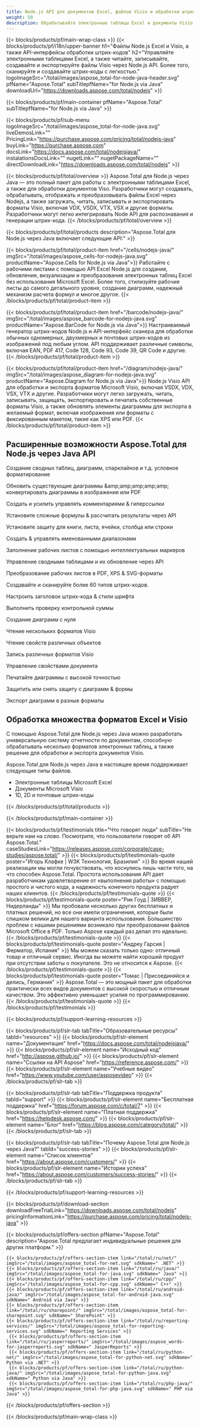 ```yaml
---
title: Node.js API для документов Excel, файлов Visio и обработки штрих-кодов
weight: 50
description: Обрабатывайте электронные таблицы Excel и документы Visio через Node.js API. Используйте Nodejs для распознавания и создания одномерных, двухмерных и почтовых штрих-кодов.
---
```


{{< blocks/products/pf/main-wrap-class >}}
{{< blocks/products/pf/i18n/upper-banner h1="Файлы Node.js Excel и Visio, а также API-интерфейсы обработки штрих-кодов" h2="Управляйте электронными таблицами Excel, а также читайте, записывайте, создавайте и экспортируйте файлы Visio через Node.js API. Более того, сканируйте и создавайте штрих-коды с легкостью." logoImageSrc="/total/images/aspose_total-for-node-java-header.svg" pfName="Aspose.Total" subTitlepfName="for Node.js via Java" downloadUrl="https://downloads.aspose.com/total/nodejs" >}}

{{< blocks/products/pf/main-container pfName="Aspose.Total" subTitlepfName="for Node.js via Java" >}}

{{< blocks/products/pf/sub-menu logoImageSrc="/total/images/aspose_total-for-node-java.svg" liveDemosLink="" PricingLink="https://purchase.aspose.com/pricing/total/nodejs-java" buyLink="https://purchase.aspose.com" docsLink="https://docs.aspose.com/total/nodejsjava/" instalationsDocsLink="" nugetLink="" nugetPackageName="" directDownloadLink="https://downloads.aspose.com/total/nodejs" >}}

{{< blocks/products/pf/total/overview >}}
Aspose.Total для Node.js через Java — это полный пакет для работы с электронными таблицами Excel, а также для обработки документов Viso. Разработчики могут создавать, обрабатывать, отображать и преобразовывать файлы Excel через Nodejs, а также загружать, читать, записывать и экспортировать форматы Visio, включая VDX, VSDX, VTX, VSX и другие форматы. Разработчики могут легко интегрировать Node API для распознавания и генерации штрих-кода.
{{< /blocks/products/pf/total/overview >}}

{{< blocks/products/pf/total/products description="Aspose.Total для Node.js через Java включает следующие API:" >}}

{{< blocks/products/pf/total/product-item href="/cells/nodejs-java/" imgSrc="/total/images/aspose_cells-for-nodejs-java.svg" productName="Aspose.Cells for Node.js via Java">}}
Работайте с рабочими листами с помощью API Excel Node.js для создания, обновления, визуализации и преобразования электронных таблиц Excel без использования Microsoft Excel. Более того, стилизуйте рабочие листы до самого детального уровня, создание диаграмм, надежный механизм расчета формул и многое другое.
{{< /blocks/products/pf/total/product-item >}}

{{< blocks/products/pf/total/product-item href="/barcode/nodejs-java/" imgSrc="/total/images/aspose_barcode-for-nodejs-java.svg" productName="Aspose.BarCode for Node.js via Java">}}
Настраиваемый генератор штрих-кодов Node.js и API-интерфейс сканера для обработки обычных одномерных, двухмерных и почтовых штрих-кодов из изображений под любым углом. API поддерживает различные символы, включая EAN, PDF 417, Code 128, Code 93, Code 39, QR Code и другие.
{{< /blocks/products/pf/total/product-item >}}

{{< blocks/products/pf/total/product-item href="/diagram/nodejs-java/" imgSrc="/total/images/aspose_diagram-for-nodejs-java.svg" productName="Aspose.Diagram for Node.js via Java">}}
Node.js Visio API для обработки и экспорта форматов Microsoft Visio, включая VSDX, VDX, VSX, VTX и другие. Разработчики могут легко загружать, читать, записывать, защищать, экспортировать и печатать собственные форматы Visio, а также обновлять элементы диаграммы для экспорта в желаемый формат, включая изображения или форматы с фиксированным макетом, такие как XPS или PDF.
{{< /blocks/products/pf/total/product-item >}}

<!--<p></p>-->
<h2 class="pr-ft">
 <a class="anchor" id="features" name="features">
 </a>
 Расширенные возможности Aspose.Total для Node.js через Java API
</h2>
    <div class="col-lg-4">
    <em class="fa fa-support ico-blue fa-2x col-lg-2">
    </em>
    <p class="col-lg-10">
     Создание сводных таблиц, диаграмм, спарклайнов и т.д. условное форматирование
    </p>
   </div>
   <div class="col-lg-4">
    <em class="fa fa-image ico-blue fa-2x col-lg-2">
    </em>
    <p class="col-lg-10">
     Обновить существующие диаграммы &amp;amp;amp;amp;amp;amp; конвертировать диаграммы в изображения или PDF
    </p>
   </div>
   <div class="col-lg-4">
    <em class="fa fa-commenting ico-blue fa-2x col-lg-2">
    </em>
    <p class="col-lg-10">
     Создать и усилить управлять комментариями &amp; гиперссылки
    </p>
   </div>
   <div class="col-lg-4">
    <em class="fa fa-filter ico-blue fa-2x col-lg-2">
    </em>
    <p class="col-lg-10">
     Установите сложные формулы &amp; рассчитать результаты через API
    </p>
   </div>
   <div class="col-lg-4">
    <em class="fa fa-shield ico-blue fa-2x col-lg-2">
    </em>
    <p class="col-lg-10">
     Установите защиту для книги, листа, ячейки, столбца или строки
    </p>
   </div>
   <div class="col-lg-4">
    <em class="fa fa-sort-amount-desc ico-blue fa-2x col-lg-2">
    </em>
    <p class="col-lg-10">
     Создать &amp; управлять именованными диапазонами
    </p>
   </div>
   <div class="col-lg-4">
    <em class="fa fa-file-text-o ico-blue fa-2x col-lg-2">
    </em>
    <p class="col-lg-10">
     Заполнение рабочих листов с помощью интеллектуальных маркеров
    </p>
   </div>
   <div class="col-lg-4">
    <em class="fa fa-table ico-blue fa-2x col-lg-2">
    </em>
    <p class="col-lg-10">
     Управление сводными таблицами и их обновление через API
    </p>
   </div>
   <div class="col-lg-4">
    <em class="fa fa-html5 ico-blue fa-2x col-lg-2">
    </em>
    <p class="col-lg-10">
     Преобразование рабочих листов в PDF, XPS &amp; SVG-форматы
    </p>
   </div>
  <div class="col-lg-4">
                <em class='fa fa-print ico-blue fa-2x col-lg-2'>
                </em>
                <p class="col-lg-10">
                    Создавайте и сканируйте более 60 типов штрих-кодов.
                </p>
            </div>
            <div class="col-lg-4">
                <em class='fa fa-barcode ico-blue fa-2x col-lg-2'>
                </em>
                <p class="col-lg-10">
                    Настроить заголовок штрих-кода &amp; стили шрифта
                </p>
            </div>
            <div class="col-lg-4">
                <em class='fa fa-exchange ico-blue fa-2x col-lg-2'>
                </em>
                <p class="col-lg-10">
                    Выполнить проверку контрольной суммы
                </p>
            </div>
<div class="col-lg-4">
    <em class="fa fa-plus ico-blue fa-2x col-lg-2">
    </em>
    <p class="col-lg-10">
     Создание диаграмм с нуля
    </p>
   </div>
   <div class="col-lg-4">
    <em class="fa fa-eye ico-blue fa-2x col-lg-2">
    </em>
    <p class="col-lg-10">
     Чтение нескольких форматов Visio
    </p>
   </div>
   <div class="col-lg-4">
    <em class="fa fa-align-left ico-blue fa-2x col-lg-2">
    </em>
    <p class="col-lg-10">
     Чтение свойств различных объектов
    </p>
   </div>
   <div class="col-lg-4">
    <em class="fa fa-align-left ico-blue fa-2x col-lg-2">
    </em>
    <p class="col-lg-10">
     Запись различных форматов Visio
    </p>
   </div>
   <div class="col-lg-4">
    <em class="fa fa-cogs ico-blue fa-2x col-lg-2">
    </em>
    <p class="col-lg-10">
     Управление свойствами документа
    </p>
   </div>
   <div class="col-lg-4">
    <em class="fa fa-print ico-blue fa-2x col-lg-2">
    </em>
    <p class="col-lg-10">
     Печатайте диаграммы с высокой точностью
    </p>
   </div>
   <div class="col-lg-4">
    <em class="fa fa-unlock ico-blue fa-2x col-lg-2">
    </em>
    <p class="col-lg-10">
     Защитить или снять защиту с диаграмм &amp; формы
    </p>
   </div>
   <div class="col-lg-4">
    <em class="fa fa-object-ungroup ico-blue fa-2x col-lg-2">
    </em>
    <p class="col-lg-10">
     Экспорт диаграмм в разные форматы
    </p>
   </div>
<div class="col-lg-12">
 <h2 class="h2title">
  Обработка множества форматов Excel и Visio
 </h2>
 <p>
  С помощью Aspose.Total для Node.js через Java можно разработать универсальную систему отчетности по документам, способную обрабатывать несколько форматов электронных таблиц, а также решение для обработки и экспорта документов Visio. 
 </p>
 <p>
  Aspose.Total для Node.js через Java в настоящее время поддерживает следующие типы файлов.
 </p>
 <ul class="unstyled">
  
  <li>
   Электронные таблицы Microsoft Excel
  </li>
  <li>
   Документы Microsoft Visio
  </li>
  <li>
    1D, 2D и почтовые штрих-коды
  </li>
 </ul>
</div>
<!--Feature-section Start-->
<!--Feature-section End-->

{{< /blocks/products/pf/total/products >}}

{{< /blocks/products/pf/main-container >}}

{{< blocks/products/pf/testimonials title="Что говорят люди" subTitle="Не верьте нам на слово. Посмотрите, что пользователи говорят об API Aspose.Total." caseStudiesLink="https://releases.aspose.com/corporate/case-studies/aspose.total/" >}}
{{< blocks/products/pf/testimonials-quote poster="Игорь Клафке | W3K Технология, Бразилия" >}}
Во время нашей реализации мы могли почувствовать, что коснулись лишь части того, на что способен Aspose.Total. Простота использования API дает разработчикам удовлетворение от «выполнения работы» с помощью простого и чистого кода, а надежность конечного продукта радует наших клиентов.
{{< /blocks/products/pf/testimonials-quote >}}
{{< blocks/products/pf/testimonials-quote poster="Рик Гоуд | ЗИВВЕР, Нидерланды" >}}
Мы пробовали несколько других бесплатных и платных решений, но все они имели ограничения, которые были слишком велики для нашего варианта использования. Большинство проблем с нашими решениями возникало при преобразовании файлов Microsoft Office в PDF. Только Aspose каждый раз делал это идеально.
{{< /blocks/products/pf/testimonials-quote >}}
{{< blocks/products/pf/testimonials-quote poster="Андреу Гарсия | Ферматор, Испания" >}}
Мы можем сказать только одно: отличный товар и отличный сервис. Иногда вы можете найти хороший продукт при отсутствии заботы о покупателе. Это не относится к Aspose.
{{< /blocks/products/pf/testimonials-quote >}}
{{< blocks/products/pf/testimonials-quote poster="Томас | Присоединяйся и делись, Германия" >}}
Aspose.Total — это мощный пакет для обработки практически всех видов документов с высокой скоростью и отличным качеством. Это эффективно уменьшает усилия по программированию.
{{< /blocks/products/pf/testimonials-quote >}}
{{< /blocks/products/pf/testimonials >}}

{{< blocks/products/pf/support-learning-resources >}}

{{< blocks/products/pf/slr-tab tabTitle="Образовательные ресурсы" tabId="resources" >}}
{{< blocks/products/pf/slr-element name="Документация" href="https://docs.aspose.com/total/nodejsjava/" >}} 
{{< blocks/products/pf/slr-element name="Исходный код" href="http://aspose.github.io/" >}} 
{{< blocks/products/pf/slr-element name="Ссылки на API Aspose" href="https://reference.aspose.com/" >}} 
{{< blocks/products/pf/slr-element name="Учебные видео" href="https://www.youtube.com/user/asposevideo" >}} 
{{< /blocks/products/pf/slr-tab >}}

{{< blocks/products/pf/slr-tab tabTitle="Поддержка продукта" tabId="support" >}}
{{< blocks/products/pf/slr-element name="Бесплатная поддержка" href="https://forum.aspose.com/c/total/7" >}} 
{{< blocks/products/pf/slr-element name="Платная поддержка" href="https://helpdesk.aspose.com/" >}} 
{{< blocks/products/pf/slr-element name="Блог" href="https://blog.aspose.com/category/total/" >}} 
{{< /blocks/products/pf/slr-tab >}}

{{< blocks/products/pf/slr-tab tabTitle="Почему Aspose.Total для Node.js через Java?" tabId="success-stories" >}}
{{< blocks/products/pf/slr-element name="Список клиентов" href="https://about.aspose.com/customers/" >}} 
{{< blocks/products/pf/slr-element name="Истории успеха" href="https://about.aspose.com/customers/success-stories/" >}} 
{{< /blocks/products/pf/slr-tab >}}

{{< /blocks/products/pf/support-learning-resources >}}

{{< blocks/products/pf/download-section downloadFreeTrialLink="https://downloads.aspose.com/total/nodejs" pricingInformationLink="https://purchase.aspose.com/pricing/total/nodejs-java" >}}

{{< blocks/products/pf/offers-section pfName="Aspose.Total" description="Aspose.Total предлагает индивидуальные решения для других платформ." >}}

	{{< blocks/products/pf/offers-section-item link="/total/ru/net/" imgSrc="/total/images/aspose_total-for-net.svg" sdkName=" .NET" >}}
    {{< blocks/products/pf/offers-section-item link="/total/ru/java/" imgSrc="/total/images/aspose_total-for-java.svg" sdkName=" Java" >}}
    {{< blocks/products/pf/offers-section-item link="/total/ru/cpp/" imgSrc="/total/images/aspose_total-for-cpp.svg" sdkName=" C++" >}}
	{{< blocks/products/pf/offers-section-item link="/total/ru/android-java/" imgSrc="/total/images/aspose_total-for-android-java.svg" sdkName=" Android via Java" >}}
    {{< blocks/products/pf/offers-section-item link="/total/ru/sharepoint/" imgSrc="/total/images/aspose_total-for-sharepoint.svg" sdkName=" SharePoint" >}}
    {{< blocks/products/pf/offers-section-item link="/total/ru/reporting-services/" imgSrc="/total/images/aspose_total-for-reporting-services.svg" sdkName=" Reporting Services" >}}
	 {{< blocks/products/pf/offers-section-item link="/total/ru/jasperreports/" imgSrc="/total/images/aspose_words-for-jasperreports.svg" sdkName=" JasperReports" >}}
	 {{< blocks/products/pf/offers-section-item link="/total/ru/python-net/" imgSrc="/total/images/aspose_total-for-python-net.svg" sdkName=" Python via .NET" >}}
	 {{< blocks/products/pf/offers-section-item link="/total/ru/python-java/" imgSrc="/total/images/aspose_total-for-python-java.svg" sdkName=" Python via Java" >}}
	 {{< blocks/products/pf/offers-section-item link="/total/ru/php-java/" imgSrc="/total/images/aspose_total-for-php-java.svg" sdkName=" PHP via Java" >}}

{{< /blocks/products/pf/offers-section >}}

{{< /blocks/products/pf/main-wrap-class >}}